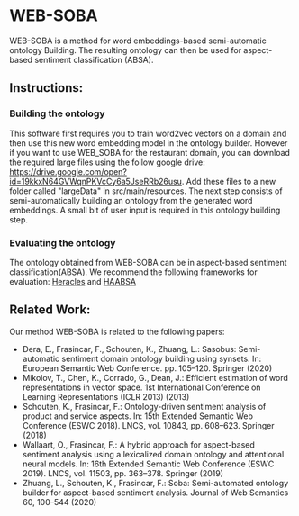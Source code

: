 # WEB-SOBA
WEB-SOBA is a method for word embeddings-based semi-automatic ontology Building. The resulting ontology can then be used for aspect-based sentiment classification (ABSA).

## Instructions: 

### Building the ontology
This software first requires you to train word2vec vectors on a domain and then use this new word embedding model in the ontology builder. However if you want to use WEB_SOBA for the restaurant domain, you can download the required large files using the follow google drive: https://drive.google.com/open?id=19kkxN64GVWqnPKVcCy6a5JseRRb26usu. Add these files to a new folder called "largeData" in src/main/resources. The next step consists of semi-automatically building an ontology from the generated word embeddings. A small bit of user input is required in this ontology building step.

### Evaluating the ontology
The ontology obtained from WEB-SOBA can be in aspect-based sentiment classification(ABSA). We recommend the following frameworks for evaluation: [Heracles](https://github.com/KSchouten/Heracles) and [HAABSA](https://github.com/ofwallaart/HAABSA) 

## Related Work: ##
Our method WEB-SOBA is related to the following papers:
-  Dera, E., Frasincar, F., Schouten, K., Zhuang, L.: Sasobus: Semi-automatic sentiment domain ontology building using synsets. In: European Semantic Web Conference. pp. 105–120. Springer (2020)
- Mikolov, T., Chen, K., Corrado, G., Dean, J.: Efficient estimation of word representations in vector space. 1st International Conference on Learning Representations
(ICLR 2013) (2013)
- Schouten, K., Frasincar, F.: Ontology-driven sentiment analysis of product and
service aspects. In: 15th Extended Semantic Web Conference (ESWC 2018). LNCS, vol. 10843, pp. 608–623. Springer (2018)
- Wallaart, O., Frasincar, F.: A hybrid approach for aspect-based sentiment analysis
using a lexicalized domain ontology and attentional neural models. In: 16th Extended Semantic Web Conference (ESWC 2019). LNCS, vol. 11503, pp. 363–378. Springer (2019)
- Zhuang, L., Schouten, K., Frasincar, F.: Soba: Semi-automated ontology builder
for aspect-based sentiment analysis. Journal of Web Semantics 60, 100–544 (2020)
